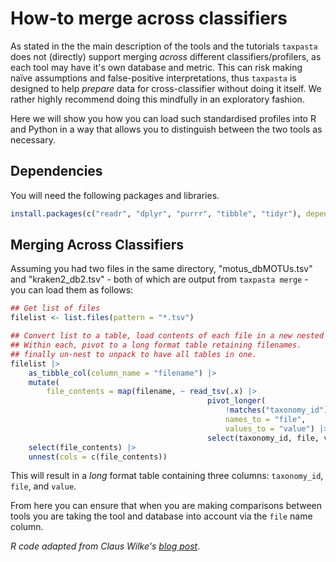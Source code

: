 # How-to merge across classifiers

As stated in the the main description of the tools and the tutorials `taxpasta` does not (directly) support merging _across_ different classifiers/profilers, as each tool may have it's own database and metric.
This can risk making naïve assumptions and false-positive interpretations, thus `taxpasta` is designed to help _prepare_ data for cross-classifier without doing it itself.
We rather highly recommend doing this mindfully in an exploratory fashion.

Here we will show you how you can load such standardised profiles into R and Python in a way that allows you to distinguish between the two tools as necessary.

## Dependencies

You will need the following packages and libraries.

```r
install.packages(c("readr", "dplyr", "purrr", "tibble", "tidyr"), dependencies = TRUE)
```

## Merging Across Classifiers

Assuming you had two files in the same directory, "motus_dbMOTUs.tsv" and "kraken2_db2.tsv" - both of which are output from `taxpasta merge` - you can load them as follows:

```r
## Get list of files
filelist <- list.files(pattern = "*.tsv")

## Convert list to a table, load contents of each file in a new nested column.
## Within each, pivot to a long format table retaining filenames.
## finally un-nest to unpack to have all tables in one.
filelist |>
    as_tibble_col(column_name = "filename") |>
    mutate(
        file_contents = map(filename, ~ read_tsv(.x) |>
                                            pivot_longer(
                                                !matches("taxonomy_id"),
                                                names_to = "file",
                                                values_to = "value") |>
                                            select(taxonomy_id, file, value))) |>
    select(file_contents) |>
    unnest(cols = c(file_contents))
```

This will result in a _long_ format table containing three columns: `taxonomy_id`, `file`, and `value`.

From here you can ensure that when you are making comparisons between tools you are taking the tool and database into account via the `file` name column.

_R code adapted from Claus Wilke's [blog post](https://clauswilke.com/blog/2016/06/13/reading-and-combining-many-tidy-data-files-in-r/)_.
